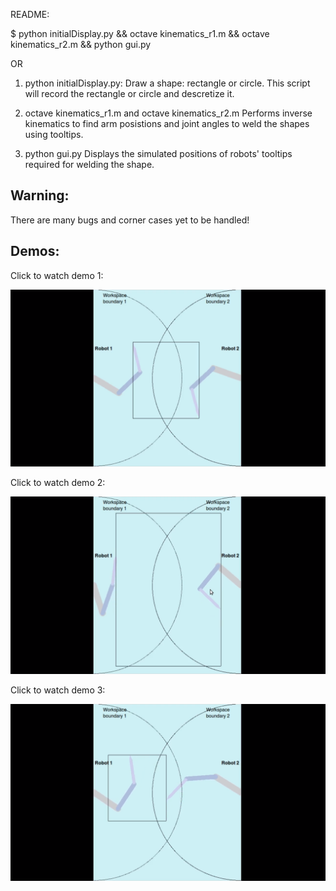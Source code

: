 README:

$ python initialDisplay.py && octave kinematics_r1.m && octave kinematics_r2.m && python gui.py 

OR

1. python initialDisplay.py: 
	Draw a shape: rectangle or circle.
	This script will record the rectangle or circle and descretize it.

2. octave kinematics\_r1.m  and octave kinematics\_r2.m
	Performs inverse kinematics to find arm posistions and joint angles to weld the shapes using tooltips.

3. python gui.py
	Displays the simulated positions of robots' tooltips required for welding the shape.

## Warning:
There are many bugs and corner cases yet to be handled!

## Demos:

Click to watch demo 1:

[![Click to watch demo 1](/media/demo1_1.png)](https://youtu.be/n__4ONsruzI)


Click to watch demo 2:

[![Click to watch demo 2](/media/demo2_1.png)](https://youtu.be/Ocnn4p4AvOU)


Click to watch demo 3:

[![Click to watch demo 3](/media/demo3_1.png)](https://youtu.be/CooqHyeg5ms)
